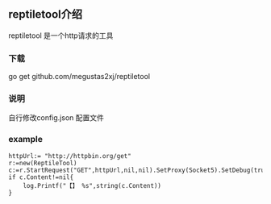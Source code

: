 ## reptiletool介绍

reptiletool 是一个http请求的工具

### 下载

go get github.com/megustas2xj/reptiletool


### 说明
自行修改config.json 配置文件


### example

	httpUrl:= "http://httpbin.org/get"
	r:=new(ReptileTool)
	c:=r.StartRequest("GET",httpUrl,nil,nil).SetProxy(Socket5).SetDebug(true).MakeRequest()
	if c.Content!=nil{
		log.Printf("【】 %s",string(c.Content))
	}